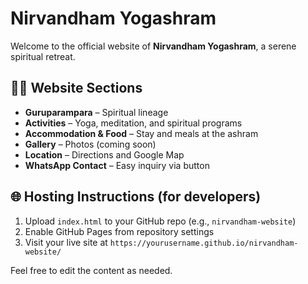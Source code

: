 # Nirvandham Yogashram

Welcome to the official website of **Nirvandham Yogashram**, a serene spiritual retreat.

## 🧘‍♂️ Website Sections
- **Guruparampara** – Spiritual lineage
- **Activities** – Yoga, meditation, and spiritual programs
- **Accommodation & Food** – Stay and meals at the ashram
- **Gallery** – Photos (coming soon)
- **Location** – Directions and Google Map
- **WhatsApp Contact** – Easy inquiry via button

## 🌐 Hosting Instructions (for developers)

1. Upload `index.html` to your GitHub repo (e.g., `nirvandham-website`)
2. Enable GitHub Pages from repository settings
3. Visit your live site at `https://yourusername.github.io/nirvandham-website/`

Feel free to edit the content as needed.
